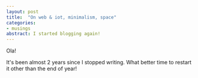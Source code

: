 ```yaml
---
layout: post
title:  "On web & iot, minimalism, space"
categories:
- musings
abstract: I started blogging again!
---
```


Ola!

It's been almost 2 years since I stopped writing. What better time to restart it other than the end of year!
